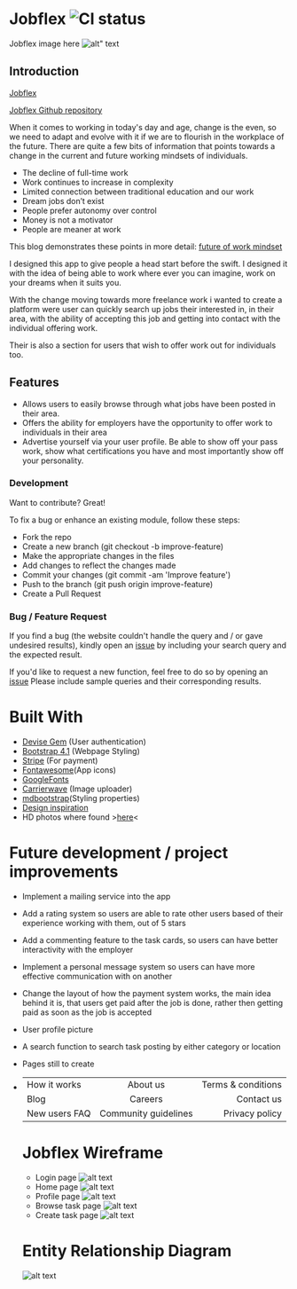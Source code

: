 # Jobflex ![CI status](https://img.shields.io/badge/build-passing-brightgreen.svg)

Jobflex image here
![alt" text]("https://github.com/JesseMadison/jobflex/blob/master/app/assets/images/Homepage.jpg")



## Introduction
[Jobflex](https://jobfflex.herokuapp.com/)

[Jobflex Github repository](https://github.com/JesseMadison/jobflex)

When it comes to working in today's day and age, change is the even, so we need to adapt and evolve with it if we are to flourish in the workplace of the future.
There are quite a few bits of information that points towards a change in the current and future working mindsets of individuals.
- The decline of full-time work
- Work continues to increase in complexity
- Limited connection between traditional education and our work
- Dream jobs don’t exist
- People prefer autonomy over control
- Money is not a motivator
- People are meaner at work




This blog demonstrates these points in more detail: [future of work mindset](https://medium.com/betterworkingworld/future-of-work-mindset-shift-your-thinking-to-do-work-that-matters-16d889d6a3b3)

I designed this app to give people a head start before the swift. I designed it with the idea of being able to work where ever you can imagine, work on your dreams when it suits you.

With the change moving towards more freelance work i wanted to create a platform were user can quickly search up jobs their interested in, in their area, with the ability of accepting this job and getting into contact with the individual offering work.

Their is also a section for users that wish to offer work out for individuals too.  




## Features
- Allows users to easily browse through what jobs have been posted in their area.
- Offers the ability for employers have the opportunity to offer work to individuals in their area
-  Advertise yourself via your user profile. Be able to show off your pass work, show what certifications you have and most importantly show off your personality.




### Development
Want to contribute? Great!

To fix a bug or enhance an existing module, follow these steps:

- Fork the repo
- Create a new branch (git checkout -b improve-feature)
- Make the appropriate changes in the files
- Add changes to reflect the changes made
- Commit your changes (git commit -am 'Improve feature')
- Push to the branch (git push origin improve-feature)
- Create a Pull Request

### Bug / Feature Request
If you find a bug (the website couldn't handle the query and / or gave undesired results), kindly open an [issue](https://github.com/JesseMadison/jobflex/issues?q=is%3Aopen+is%3Aissue) by including your search query and the expected result.

If you'd like to request a new function, feel free to do so by opening an [issue](https://github.com/JesseMadison/jobflex/issues) Please include sample queries and their corresponding results.

# Built With
- [Devise Gem](https://github.com/plataformatec/devise)  (User authentication)
- [Bootstrap 4.1](https://getbootstrap.com/)  (Webpage Styling)
- [Stripe](https://stripe.com/au)   (For payment)
- [Fontawesome](https://fontawesome.com/)(App icons)
- [GoogleFonts](https://fonts.google.com/?selection.family=Josefin+Sans|Lora|Oswald|Poppins|Slabo+27px)
- [Carrierwave](https://github.com/carrierwaveuploader/carrierwave)  (Image uploader)
- [mdbootstrap](https://mdbootstrap.com/)(Styling properties)
- [Design inspiration](https://colorlib.com/wp/template/faith/)
- HD photos where found >[here](https://unsplash.com/)<

# Future development / project improvements
- Implement a mailing service into the app
- Add a rating system so users are able to rate other users based of their experience working with them, out of 5 stars
- Add a commenting feature to the task cards, so users can have better interactivity with the employer
- Implement a personal message system so users can have more effective communication with on another
- Change the layout of how the payment system works, the main idea behind it is, that users get paid after the job is done, rather then getting paid as soon as the job is accepted
- User profile picture
- A search function to search task posting by either category or location


- Pages still to create


- |               |               |        |     
  | ------------- |:-------------:| -----:|
  | How it works     | About us | Terms & conditions |
  | Blog     | Careers      |   Contact us |
  | New users FAQ | Community guidelines     |    Privacy policy|

  # Jobflex Wireframe
  - Login page
  ![alt text]("https://github.com/JesseMadison/jobflex/blob/master/app/assets/images/Log%20in%20page.jpg")
  - Home page
  ![alt text]("https://github.com/JesseMadison/jobflex/blob/master/app/assets/images/Home%20page%20wireframe.jpg")
  - Profile page
  ![alt text]("https://github.com/JesseMadison/jobflex/blob/master/app/assets/images/New%20profile.jpg")
  - Browse task page
  ![alt text]("https://github.com/JesseMadison/jobflex/blob/master/app/assets/images/Browse%20task.jpg")
  - Create task page
  ![alt text]("https://github.com/JesseMadison/jobflex/blob/master/app/assets/images/New%20task.jpg")
  # Entity Relationship Diagram
  ![alt text]("https://github.com/JesseMadison/jobflex/blob/master/app/assets/images/ERD.jpg")
